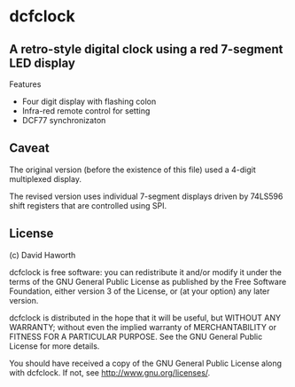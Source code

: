 # dcfclock

## A retro-style digital clock using a red 7-segment LED display

Features

* Four digit display with flashing colon
* Infra-red remote control for setting
* DCF77 synchronizaton

## Caveat

The original version (before the existence of this file) used a 4-digit multiplexed display.

The revised version uses individual 7-segment displays driven by 74LS596 shift registers that
are controlled using SPI.

## License

(c) David Haworth

dcfclock is free software: you can redistribute it and/or modify
it under the terms of the GNU General Public License as published by
the Free Software Foundation, either version 3 of the License, or
(at your option) any later version.

dcfclock is distributed in the hope that it will be useful,
but WITHOUT ANY WARRANTY; without even the implied warranty of
MERCHANTABILITY or FITNESS FOR A PARTICULAR PURPOSE.  See the
GNU General Public License for more details.

You should have received a copy of the GNU General Public License
along with dcfclock.  If not, see <http://www.gnu.org/licenses/>.

